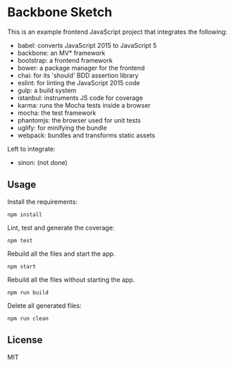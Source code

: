 # Backbone Sketch

This is an example frontend JavaScript project that integrates the following:

   * babel: converts JavaScript 2015 to JavaScript 5
   * backbone: an MV\* framework
   * bootstrap: a frontend framework
   * bower: a package manager for the frontend
   * chai: for its 'should' BDD assertion library
   * eslint: for linting the JavaScript 2015 code
   * gulp: a build system
   * istanbul: instruments JS code for coverage
   * karma: runs the Mocha tests inside a browser
   * mocha: the test framework
   * phantomjs: the browser used for unit tests
   * uglify: for minifying the bundle
   * webpack: bundles and transforms static assets

Left to integrate:

   * sinon: (not done)

## Usage

Install the requirements:

    npm install

Lint, test and generate the coverage:

    npm test

Rebuild all the files and start the app.

    npm start

Rebuild all the files without starting the app.

    npm run build

Delete all generated files:

    npm run clean

## License

MIT
